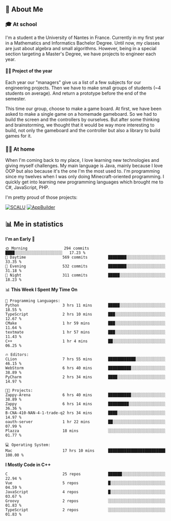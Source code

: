 ## 👀 About Me

### 🎓 At school

I'm a student a the University of Nantes in France. Currently in my first year in a Mathematics and Informatics Bachelor Degree. Until now, my classes are just about algebra and small algorithms. However, being in a special section targeting a Master's Degree, we have projects to engineer each year. 

#### 🔧🔬 Project of the year

Each year our "managers" give us a list of a few subjects for our engineering projects. Then we have to make small groups of students (~4 students on average). And return a prototype before the end of the semester.

This time our group, choose to make a game board. At first, we have been asked to make a single game on a homemade gameboard. So we had to build the screen and the controllers by ourselves. 
But after some thinking and brainstorming, we thought that it would be way more interesting to build, not only the gameboard and the controller but also a library to build games for it.

### 👨‍💻 At home

When I'm coming back to my place, I love learning new technologies and giving myself challenges. My main language is Java, mainly because I love OOP but also because it's the one I'm the most used to. I'm programming since my twelves when I was only doing Minecraft-oriented programming.  I quickly get into learning new programming languages which brought me to C#, JavaScript, PHP. 

I'm pretty proud of those projects:

[![SCALU](https://github-readme-stats.vercel.app/api/pin?username=renardfute&repo=SCALU)](https://github.com/renardfute/scalu)
[![AppBuilder](https://github-readme-stats.vercel.app/api/pin?username=pulsedev2&repo=AppBuilder)](https://github.com/pulsedev2/AppBuilder)

## 📊 Me in statistics
<!--START_SECTION:waka-->
**I'm an Early 🐤** 

```text
🌞 Morning                294 commits         ████░░░░░░░░░░░░░░░░░░░░░   17.23 % 
🌆 Daytime                569 commits         ████████░░░░░░░░░░░░░░░░░   33.35 % 
🌃 Evening                532 commits         ████████░░░░░░░░░░░░░░░░░   31.18 % 
🌙 Night                  311 commits         █████░░░░░░░░░░░░░░░░░░░░   18.23 % 
```


📊 **This Week I Spent My Time On** 

```text
💬 Programming Languages: 
Python                   3 hrs 11 mins       █████░░░░░░░░░░░░░░░░░░░░   18.55 % 
TypeScript               2 hrs 10 mins       ███░░░░░░░░░░░░░░░░░░░░░░   12.67 % 
CMake                    1 hr 59 mins        ███░░░░░░░░░░░░░░░░░░░░░░   11.64 % 
textmate                 1 hr 57 mins        ███░░░░░░░░░░░░░░░░░░░░░░   11.43 % 
C++                      1 hr 4 mins         ██░░░░░░░░░░░░░░░░░░░░░░░   06.25 % 

🔥 Editors: 
CLion                    7 hrs 55 mins       ████████████░░░░░░░░░░░░░   46.15 % 
WebStorm                 6 hrs 40 mins       ██████████░░░░░░░░░░░░░░░   38.89 % 
PyCharm                  2 hrs 34 mins       ████░░░░░░░░░░░░░░░░░░░░░   14.97 % 

🐱‍💻 Projects: 
Zappy-Arena              6 hrs 40 mins       ██████████░░░░░░░░░░░░░░░   38.89 % 
Zappy                    6 hrs 14 mins       █████████░░░░░░░░░░░░░░░░   36.36 % 
B-CNA-410-NAN-4-1-trade-q2 hrs 34 mins       ████░░░░░░░░░░░░░░░░░░░░░   14.97 % 
oauth-server             1 hr 22 mins        ██░░░░░░░░░░░░░░░░░░░░░░░   07.99 % 
Plazza                   18 mins             ░░░░░░░░░░░░░░░░░░░░░░░░░   01.77 % 

💻 Operating System: 
Mac                      17 hrs 10 mins      █████████████████████████   100.00 % 
```

**I Mostly Code in C++** 

```text
C                        25 repos            ██████░░░░░░░░░░░░░░░░░░░   22.94 % 
Vue                      5 repos             █░░░░░░░░░░░░░░░░░░░░░░░░   04.59 % 
JavaScript               4 repos             █░░░░░░░░░░░░░░░░░░░░░░░░   03.67 % 
Groovy                   2 repos             ░░░░░░░░░░░░░░░░░░░░░░░░░   01.83 % 
TypeScript               2 repos             ░░░░░░░░░░░░░░░░░░░░░░░░░   01.83 % 
```




<!--END_SECTION:waka-->
